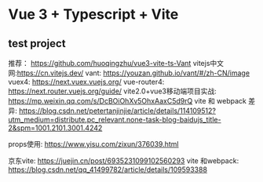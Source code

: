 # Vue 3 + Typescript + Vite
## test project
推荐： https://github.com/huoqingzhu/vue3-vite-ts-Vant
vitejs中文网:https://cn.vitejs.dev/
vant: https://youzan.github.io/vant/#/zh-CN/image
vuex4: https://next.vuex.vuejs.org/
vue-router4: https://next.router.vuejs.org/guide/
vite2.0+vue3移动端项目实战: https://mp.weixin.qq.com/s/DcBOiOhXv5OhxAaxC5d9rQ
vite 和 webpack 差异: https://blog.csdn.net/petertanjinjie/article/details/114109512?utm_medium=distribute.pc_relevant.none-task-blog-baidujs_title-2&spm=1001.2101.3001.4242

props使用: https://www.yisu.com/zixun/376039.html

京东vite: https://juejin.cn/post/6935231099102560293
vite 和webpack: https://blog.csdn.net/qq_41499782/article/details/109593388